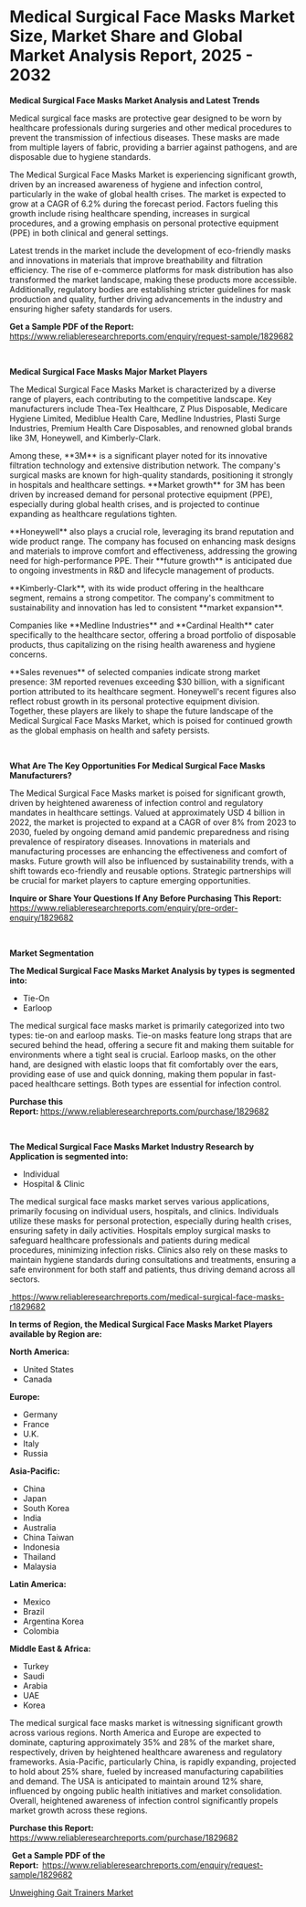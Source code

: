 <p><h1>Medical Surgical Face Masks Market Size, Market Share and Global Market Analysis Report, 2025 - 2032</h1></p><p><strong>Medical Surgical Face Masks Market Analysis and Latest Trends</strong></p>
<p><p>Medical surgical face masks are protective gear designed to be worn by healthcare professionals during surgeries and other medical procedures to prevent the transmission of infectious diseases. These masks are made from multiple layers of fabric, providing a barrier against pathogens, and are disposable due to hygiene standards.</p><p>The Medical Surgical Face Masks Market is experiencing significant growth, driven by an increased awareness of hygiene and infection control, particularly in the wake of global health crises. The market is expected to grow at a CAGR of 6.2% during the forecast period. Factors fueling this growth include rising healthcare spending, increases in surgical procedures, and a growing emphasis on personal protective equipment (PPE) in both clinical and general settings.</p><p>Latest trends in the market include the development of eco-friendly masks and innovations in materials that improve breathability and filtration efficiency. The rise of e-commerce platforms for mask distribution has also transformed the market landscape, making these products more accessible. Additionally, regulatory bodies are establishing stricter guidelines for mask production and quality, further driving advancements in the industry and ensuring higher safety standards for users.</p></p>
<p><strong>Get a Sample PDF of the Report:&nbsp;</strong> <a href="https://www.reliableresearchreports.com/enquiry/request-sample/1829682?utm_campaign=3016&utm_medium=2&utm_source=Github&utm_content=ia&utm_term=05032025&utm_id=medical-surgical-face-masks">https://www.reliableresearchreports.com/enquiry/request-sample/1829682</a></p>
<p>&nbsp;</p>
<p><strong>Medical Surgical Face Masks Major Market Players</strong></p>
<p><p>The Medical Surgical Face Masks Market is characterized by a diverse range of players, each contributing to the competitive landscape. Key manufacturers include Thea-Tex Healthcare, Z Plus Disposable, Medicare Hygiene Limited, Mediblue Health Care, Medline Industries, Plasti Surge Industries, Premium Health Care Disposables, and renowned global brands like 3M, Honeywell, and Kimberly-Clark.</p><p>Among these, **3M** is a significant player noted for its innovative filtration technology and extensive distribution network. The company's surgical masks are known for high-quality standards, positioning it strongly in hospitals and healthcare settings. **Market growth** for 3M has been driven by increased demand for personal protective equipment (PPE), especially during global health crises, and is projected to continue expanding as healthcare regulations tighten.</p><p>**Honeywell** also plays a crucial role, leveraging its brand reputation and wide product range. The company has focused on enhancing mask designs and materials to improve comfort and effectiveness, addressing the growing need for high-performance PPE. Their **future growth** is anticipated due to ongoing investments in R&D and lifecycle management of products.</p><p>**Kimberly-Clark**, with its wide product offering in the healthcare segment, remains a strong competitor. The company's commitment to sustainability and innovation has led to consistent **market expansion**. </p><p>Companies like **Medline Industries** and **Cardinal Health** cater specifically to the healthcare sector, offering a broad portfolio of disposable products, thus capitalizing on the rising health awareness and hygiene concerns.</p><p>**Sales revenues** of selected companies indicate strong market presence: 3M reported revenues exceeding $30 billion, with a significant portion attributed to its healthcare segment. Honeywell's recent figures also reflect robust growth in its personal protective equipment division. Together, these players are likely to shape the future landscape of the Medical Surgical Face Masks Market, which is poised for continued growth as the global emphasis on health and safety persists.</p></p>
<p>&nbsp;</p>
<p><strong>What Are The Key Opportunities For Medical Surgical Face Masks Manufacturers?</strong></p>
<p><p>The Medical Surgical Face Masks market is poised for significant growth, driven by heightened awareness of infection control and regulatory mandates in healthcare settings. Valued at approximately USD 4 billion in 2022, the market is projected to expand at a CAGR of over 8% from 2023 to 2030, fueled by ongoing demand amid pandemic preparedness and rising prevalence of respiratory diseases. Innovations in materials and manufacturing processes are enhancing the effectiveness and comfort of masks. Future growth will also be influenced by sustainability trends, with a shift towards eco-friendly and reusable options. Strategic partnerships will be crucial for market players to capture emerging opportunities.</p></p>
<p><strong>Inquire or Share Your Questions If Any Before Purchasing This Report:</strong> <a href="https://www.reliableresearchreports.com/enquiry/pre-order-enquiry/1829682?utm_campaign=3016&utm_medium=2&utm_source=Github&utm_content=ia&utm_term=05032025&utm_id=medical-surgical-face-masks">https://www.reliableresearchreports.com/enquiry/pre-order-enquiry/1829682</a></p>
<p>&nbsp;</p>
<p><strong>Market Segmentation</strong></p>
<p><strong>The Medical Surgical Face Masks Market Analysis by types is segmented into:</strong></p>
<p><ul><li>Tie-On</li><li>Earloop</li></ul></p>
<p><p>The medical surgical face masks market is primarily categorized into two types: tie-on and earloop masks. Tie-on masks feature long straps that are secured behind the head, offering a secure fit and making them suitable for environments where a tight seal is crucial. Earloop masks, on the other hand, are designed with elastic loops that fit comfortably over the ears, providing ease of use and quick donning, making them popular in fast-paced healthcare settings. Both types are essential for infection control.</p></p>
<p><strong>Purchase this Report:&nbsp;</strong><a href="https://www.reliableresearchreports.com/purchase/1829682?utm_campaign=3016&utm_medium=2&utm_source=Github&utm_content=ia&utm_term=05032025&utm_id=medical-surgical-face-masks">https://www.reliableresearchreports.com/purchase/1829682</a></p>
<p>&nbsp;</p>
<p><strong>The Medical Surgical Face Masks Market Industry Research by Application is segmented into:</strong></p>
<p><ul><li>Individual</li><li>Hospital & Clinic</li></ul></p>
<p><p>The medical surgical face masks market serves various applications, primarily focusing on individual users, hospitals, and clinics. Individuals utilize these masks for personal protection, especially during health crises, ensuring safety in daily activities. Hospitals employ surgical masks to safeguard healthcare professionals and patients during medical procedures, minimizing infection risks. Clinics also rely on these masks to maintain hygiene standards during consultations and treatments, ensuring a safe environment for both staff and patients, thus driving demand across all sectors.</p></p>
<p><a href="https://www.reliableresearchreports.com/medical-surgical-face-masks-r1829682?utm_campaign=3016&utm_medium=2&utm_source=Github&utm_content=ia&utm_term=05032025&utm_id=medical-surgical-face-masks">&nbsp;https://www.reliableresearchreports.com/medical-surgical-face-masks-r1829682</a></p>
<p><strong>In terms of Region, the Medical Surgical Face Masks Market Players available by Region are:</strong></p>
<p>
    <p> <strong> North America: </strong>
        <ul>
            <li>United States</li>
            <li>Canada</li>
        </ul>
        </p> 
    <p> <strong> Europe: </strong>
        <ul>
            <li>Germany</li>
            <li>France</li>
            <li>U.K.</li>
            <li>Italy</li>
            <li>Russia</li>
        </ul>
        </p> 
    <p> <strong> Asia-Pacific: </strong>
        <ul>
            <li>China</li>
            <li>Japan</li>
            <li>South Korea</li>
            <li>India</li>
            <li>Australia</li>
            <li>China Taiwan</li>
            <li>Indonesia</li>
            <li>Thailand</li>
            <li>Malaysia</li>
        </ul>
        </p> 
    <p> <strong> Latin America: </strong>
        <ul>
            <li>Mexico</li>
            <li>Brazil</li>
            <li>Argentina Korea</li>
            <li>Colombia</li>
        </ul>
        </p> 
    <p> <strong> Middle East & Africa: </strong>
        <ul>
            <li>Turkey</li>
            <li>Saudi</li>
            <li>Arabia</li>
            <li>UAE</li>
            <li>Korea</li>
        </ul>
    </p>
    </p>
<p><p>The medical surgical face masks market is witnessing significant growth across various regions. North America and Europe are expected to dominate, capturing approximately 35% and 28% of the market share, respectively, driven by heightened healthcare awareness and regulatory frameworks. Asia-Pacific, particularly China, is rapidly expanding, projected to hold about 25% share, fueled by increased manufacturing capabilities and demand. The USA is anticipated to maintain around 12% share, influenced by ongoing public health initiatives and market consolidation. Overall, heightened awareness of infection control significantly propels market growth across these regions.</p></p>
<p><strong>Purchase this Report: </strong><a href="https://www.reliableresearchreports.com/purchase/1829682?utm_campaign=3016&utm_medium=2&utm_source=Github&utm_content=ia&utm_term=05032025&utm_id=medical-surgical-face-masks">https://www.reliableresearchreports.com/purchase/1829682</a></p>
<p>&nbsp;<strong>Get a Sample PDF of the Report:&nbsp;&nbsp;</strong><a href="https://www.reliableresearchreports.com/enquiry/request-sample/1829682?utm_campaign=3016&utm_medium=2&utm_source=Github&utm_content=ia&utm_term=05032025&utm_id=medical-surgical-face-masks">https://www.reliableresearchreports.com/enquiry/request-sample/1829682</a></p>
<p><strong></strong></p>
<p><p><a href="https://github.com/xalatieusope/Market-Research-Report-List-1/blob/main/unweighing-gait-trainers-market.md?utm_campaign=3016&utm_medium=2&utm_source=Github&utm_content=ia&utm_term=05032025&utm_id=medical-surgical-face-masks">Unweighing Gait Trainers Market</a></p></p>